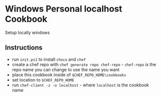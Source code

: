 # Windows Personal localhost Cookbook

Setup locally windows 

## Instructions

* run `init.ps1` to install `choco` and `chef`
* create a chef repo with `chef generate repo chef-repo` - `chef-repo` is the repo name you can change to use the name you want
* place this cookbook inside of `$CHEF_REPO_HOME\cookbooks`
* set location to `$CHEF_REPO_HOME`
* run `chef-client -z -o localhost` - where `localhost` is the cookbook name